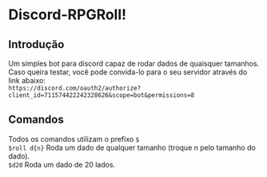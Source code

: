 # Discord-RPGRoll!

## Introdução

Um simples bot para discord capaz de rodar dados de quaisquer tamanhos.  
Caso queira testar, você pode convida-lo para o seu servidor através do link abaixo:  
`https://discord.com/oauth2/authorize?client_id=711574422242328626&scope=bot&permissions=8`  

## Comandos
Todos os comandos utilizam o prefixo `$`  
`$roll d{n}` Roda um dado de qualquer tamanho (troque n pelo tamanho do dado).  
`$d20` Roda um dado de 20 lados.  
